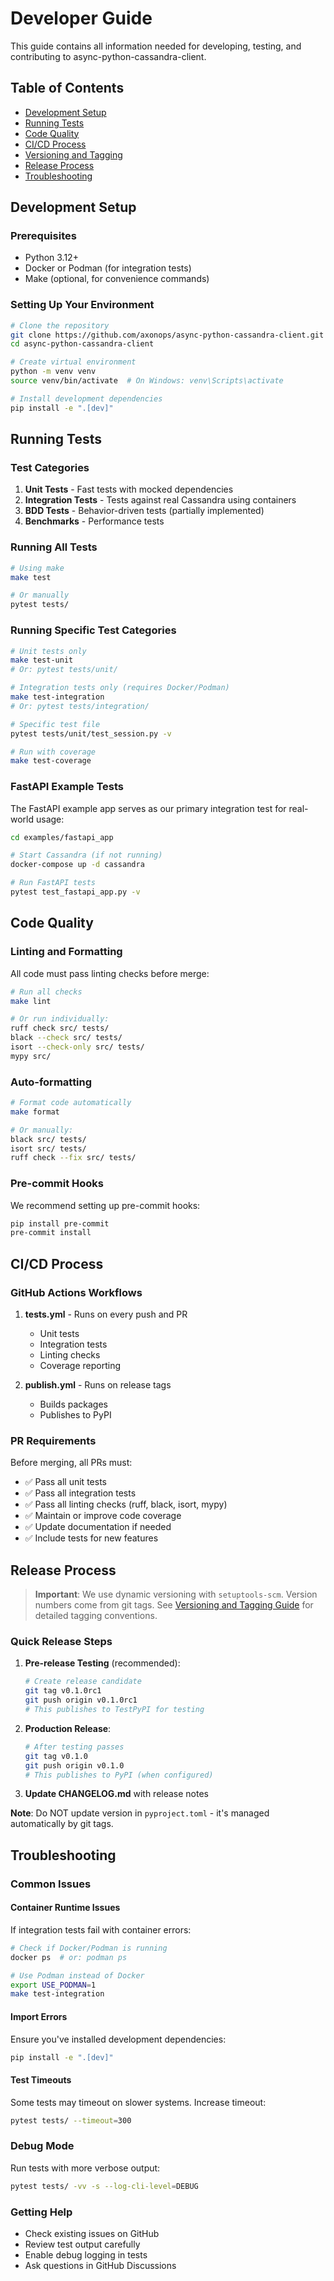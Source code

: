 # Developer Guide

This guide contains all information needed for developing, testing, and contributing to async-python-cassandra-client.

## Table of Contents

- [Development Setup](#development-setup)
- [Running Tests](#running-tests)
- [Code Quality](#code-quality)
- [CI/CD Process](#cicd-process)
- [Versioning and Tagging](VERSIONING_AND_TAGGING.md)
- [Release Process](#release-process)
- [Troubleshooting](#troubleshooting)

## Development Setup

### Prerequisites

- Python 3.12+
- Docker or Podman (for integration tests)
- Make (optional, for convenience commands)

### Setting Up Your Environment

```bash
# Clone the repository
git clone https://github.com/axonops/async-python-cassandra-client.git
cd async-python-cassandra-client

# Create virtual environment
python -m venv venv
source venv/bin/activate  # On Windows: venv\Scripts\activate

# Install development dependencies
pip install -e ".[dev]"
```

## Running Tests

### Test Categories

1. **Unit Tests** - Fast tests with mocked dependencies
2. **Integration Tests** - Tests against real Cassandra using containers
3. **BDD Tests** - Behavior-driven tests (partially implemented)
4. **Benchmarks** - Performance tests

### Running All Tests

```bash
# Using make
make test

# Or manually
pytest tests/
```

### Running Specific Test Categories

```bash
# Unit tests only
make test-unit
# Or: pytest tests/unit/

# Integration tests only (requires Docker/Podman)
make test-integration
# Or: pytest tests/integration/

# Specific test file
pytest tests/unit/test_session.py -v

# Run with coverage
make test-coverage
```

### FastAPI Example Tests

The FastAPI example app serves as our primary integration test for real-world usage:

```bash
cd examples/fastapi_app

# Start Cassandra (if not running)
docker-compose up -d cassandra

# Run FastAPI tests
pytest test_fastapi_app.py -v
```

## Code Quality

### Linting and Formatting

All code must pass linting checks before merge:

```bash
# Run all checks
make lint

# Or run individually:
ruff check src/ tests/
black --check src/ tests/
isort --check-only src/ tests/
mypy src/
```

### Auto-formatting

```bash
# Format code automatically
make format

# Or manually:
black src/ tests/
isort src/ tests/
ruff check --fix src/ tests/
```

### Pre-commit Hooks

We recommend setting up pre-commit hooks:

```bash
pip install pre-commit
pre-commit install
```

## CI/CD Process

### GitHub Actions Workflows

1. **tests.yml** - Runs on every push and PR
   - Unit tests
   - Integration tests
   - Linting checks
   - Coverage reporting

2. **publish.yml** - Runs on release tags
   - Builds packages
   - Publishes to PyPI

### PR Requirements

Before merging, all PRs must:
- ✅ Pass all unit tests
- ✅ Pass all integration tests
- ✅ Pass all linting checks (ruff, black, isort, mypy)
- ✅ Maintain or improve code coverage
- ✅ Update documentation if needed
- ✅ Include tests for new features

## Release Process

> **Important**: We use dynamic versioning with `setuptools-scm`. Version numbers come from git tags.
> See [Versioning and Tagging Guide](VERSIONING_AND_TAGGING.md) for detailed tagging conventions.

### Quick Release Steps

1. **Pre-release Testing** (recommended):
   ```bash
   # Create release candidate
   git tag v0.1.0rc1
   git push origin v0.1.0rc1
   # This publishes to TestPyPI for testing
   ```

2. **Production Release**:
   ```bash
   # After testing passes
   git tag v0.1.0
   git push origin v0.1.0
   # This publishes to PyPI (when configured)
   ```

3. **Update CHANGELOG.md** with release notes

**Note**: Do NOT update version in `pyproject.toml` - it's managed automatically by git tags.

## Troubleshooting

### Common Issues

#### Container Runtime Issues
If integration tests fail with container errors:
```bash
# Check if Docker/Podman is running
docker ps  # or: podman ps

# Use Podman instead of Docker
export USE_PODMAN=1
make test-integration
```

#### Import Errors
Ensure you've installed development dependencies:
```bash
pip install -e ".[dev]"
```

#### Test Timeouts
Some tests may timeout on slower systems. Increase timeout:
```bash
pytest tests/ --timeout=300
```

### Debug Mode

Run tests with more verbose output:
```bash
pytest tests/ -vv -s --log-cli-level=DEBUG
```

### Getting Help

- Check existing issues on GitHub
- Review test output carefully
- Enable debug logging in tests
- Ask questions in GitHub Discussions
